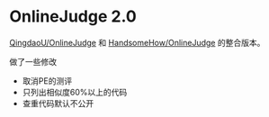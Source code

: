# OnlineJudge 2.0

[QingdaoU/OnlineJudge](https://github.com/QingdaoU/OnlineJudge)
和
[HandsomeHow/OnlineJudge](https://github.com/HandsomeHow/OnlineJudge)
的整合版本。

做了一些修改

* 取消PE的测评
* 只列出相似度60%以上的代码
* 查重代码默认不公开
